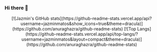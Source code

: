 ### Hi there 👋

<!--
**jazminmatos/jazminmatos** is a ✨ _special_ ✨ repository because its `README.md` (this file) appears on your GitHub profile.

Here are some ideas to get you started:

- 🔭 I’m currently working on ...
- 🌱 I’m currently learning ...
- 👯 I’m looking to collaborate on ...
- 🤔 I’m looking for help with ...
- 💬 Ask me about ...
- 📫 How to reach me: ...
- 😄 Pronouns: ...
- ⚡ Fun fact: ...
-->
<p align="center">
          [![Jazmin's GitHub stats](https://github-readme-stats.vercel.app/api?username=jazminmatos&show_icons=true&theme=dracula)](https://github.com/anuraghazra/github-readme-stats)
          [![Top Langs](https://github-readme-stats.vercel.app/api/top-langs/?username=jazminmatos&layout=compact&theme=dracula)](https://github.com/anuraghazra/github-readme-stats)
</p>

